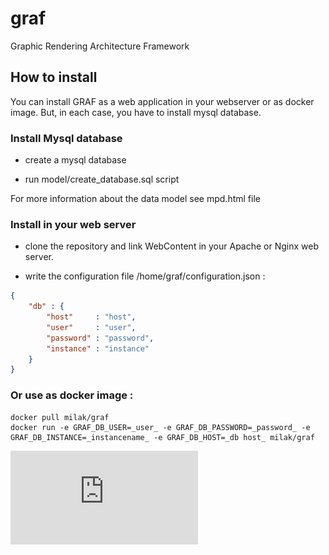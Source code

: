 # graf
Graphic Rendering Architecture Framework

## How to install

You can install GRAF as a web application in your webserver or as docker image. But, in each case, you have to install mysql database.

### Install Mysql database

 - create a mysql database
 
 - run model/create_database.sql script

For more information about the data model see mpd.html file

### Install in your web server

 - clone the repository and link WebContent in your Apache or Nginx web server.

 - write the configuration file /home/graf/configuration.json :

```json
{
	"db" : {
		"host"     : "host",
		"user"     : "user",
		"password" : "password",
		"instance" : "instance"
	}
}
```

### Or use as docker image :
```shell
docker pull milak/graf
docker run -e GRAF_DB_USER=_user_ -e GRAF_DB_PASSWORD=_password_ -e GRAF_DB_INSTANCE=_instancename_ -e GRAF_DB_HOST=_db host_ milak/graf
```
![Image of Yaktocat](https://raw.githubusercontent.com/milak/graf/master/model/mpd.html)
